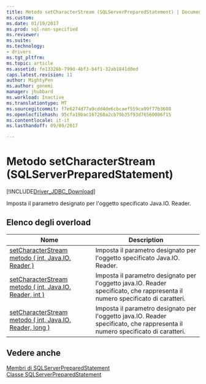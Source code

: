 ```yaml
---
title: Metodo setCharacterStream (SQLServerPreparedStatement) | Documenti Microsoft
ms.custom: 
ms.date: 01/19/2017
ms.prod: sql-non-specified
ms.reviewer: 
ms.suite: 
ms.technology:
- drivers
ms.tgt_pltfrm: 
ms.topic: article
ms.assetid: fe13326b-799d-4bf3-b4f1-32ab1841d0ed
caps.latest.revision: 11
author: MightyPen
ms.author: genemi
manager: jhubbard
ms.workload: Inactive
ms.translationtype: MT
ms.sourcegitcommit: f7e6274d77a9cdd4de6cbcaef559ca99f77b3608
ms.openlocfilehash: 95cfa19bac167268a2cb79b35f93d76560006f15
ms.contentlocale: it-it
ms.lasthandoff: 09/09/2017

---
```

# <a name="setcharacterstream-method-sqlserverpreparedstatement"></a>Metodo setCharacterStream (SQLServerPreparedStatement)
[!INCLUDE[Driver_JDBC_Download](../../../includes/driver_jdbc_download.md)]

  Imposta il parametro designato per l'oggetto specificato Java.IO. Reader.  
  
## <a name="overload-list"></a>Elenco degli overload  
  
|Nome|Description|  
|----------|-----------------|  
|[setCharacterStream metodo &#40; int, Java.IO. Reader &#41;](../../../connect/jdbc/reference/setcharacterstream-method-int-java-io-reader.md)|Imposta il parametro designato per l'oggetto specificato Java.IO. Reader.|  
|[setCharacterStream metodo &#40; int, Java.IO. Reader, int &#41;](../../../connect/jdbc/reference/setcharacterstream-method-int-java-io-reader-int.md)|Imposta il parametro designato per l'oggetto java.IO. Reader specificato, che rappresenta il numero specificato di caratteri.|  
|[setCharacterStream metodo &#40; int, Java.IO. Reader, long &#41;](../../../connect/jdbc/reference/setcharacterstream-method-int-java-io-reader-long.md)|Imposta il parametro designato per l'oggetto java.IO. Reader specificato, che rappresenta il numero specificato di caratteri.|  
  
## <a name="see-also"></a>Vedere anche  
 [Membri di SQLServerPreparedStatement](../../../connect/jdbc/reference/sqlserverpreparedstatement-members.md)   
 [Classe SQLServerPreparedStatement](../../../connect/jdbc/reference/sqlserverpreparedstatement-class.md)  
  
  

